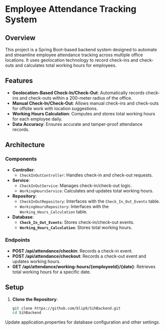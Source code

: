 # Employee Attendance Tracking System

## Overview

This project is a Spring Boot-based backend system designed to automate and streamline employee attendance tracking across multiple office locations. It uses geolocation technology to record check-ins and check-outs and calculates total working hours for employees.

## Features

- **Geolocation-Based Check-In/Check-Out**: Automatically records check-ins and check-outs within a 200-meter radius of the office.
- **Manual Check-In/Check-Out**: Allows manual check-ins and check-outs for offsite work with location suggestions.
- **Working Hours Calculation**: Computes and stores total working hours for each employee daily.
- **Data Accuracy**: Ensures accurate and tamper-proof attendance records.

## Architecture

### Components

- **Controller**:
  - `CheckInOutController`: Handles check-in and check-out requests.
- **Service**:
  - `CheckInOutService`: Manages check-in/check-out logic.
  - `WorkingHoursService`: Calculates and updates total working hours.
- **Repository**:
  - `CheckInOutRepository`: Interfaces with the `Check_In_Out_Events` table.
  - `WorkingHoursRepository`: Interfaces with the `Working_Hours_Calculation` table.
- **Database**:
  - **`Check_In_Out_Events`**: Stores check-in/check-out events.
  - **`Working_Hours_Calculation`**: Stores total working hours.

### Endpoints

- **POST /api/attendance/checkin**: Records a check-in event.
- **POST /api/attendance/checkout**: Records a check-out event and updates working hours.
- **GET /api/attendance/working-hours/{employeeId}/{date}**: Retrieves total working hours for a specific date.

## Setup

1. **Clone the Repository**:
   ```bash
   git clone https://github.com/blip9/SihBackend.git
   cd SihBackend

Update application.properties for database configuration and other settings.


